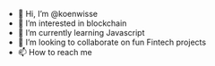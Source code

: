 - 👋 Hi, I’m @koenwisse
- 👀 I’m interested in blockchain
- 🌱 I’m currently learning Javascript
- 💞️ I’m looking to collaborate on fun Fintech projects
- 📫 How to reach me 

<!---
koenwisse/koenwisse is a ✨ special ✨ repository because its `README.md` (this file) appears on your GitHub profile.
You can click the Preview link to take a look at your changes.
--->
